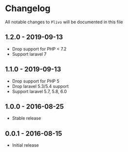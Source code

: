 # Changelog

All notable changes to `Plivo` will be documented in this file

## 1.2.0 - 2019-09-13

- Drop support for PHP < 7.2
- Support laravel 7

## 1.1.0 - 2019-09-13

- Drop support for PHP 5
- Drop laravel 5.3/5.4 support
- Support laravel 5.7, 5.8, 6.0

## 1.0.0 - 2016-08-25

- Stable release

## 0.0.1 - 2016-08-15

- Initial release
